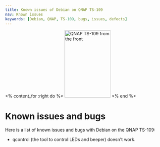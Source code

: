 ```yaml
---
title: Known issues of Debian on QNAP TS-109
nav: Known issues
keywords: [Debian, QNAP, TS-109, bugs, issues, defects]
---
```


<% content_for :right do %>
<img src = "../images/r_ts109_front.jpg" class="border" alt="QNAP TS-109 from the front" width="148" height="217" />
<% end %>

<h1>Known issues and bugs</h1>

Here is a list of known issues and bugs with Debian on the QNAP TS-109:

<ul>

<li>qcontrol (the tool to control LEDs and beeper) doesn't work.</li>

</ul>

